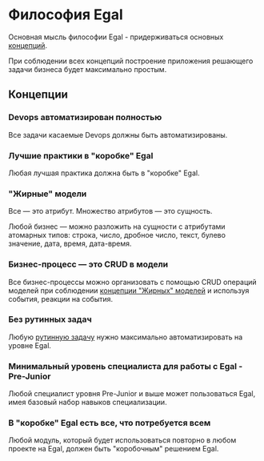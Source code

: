 # Философия Egal

Основная мысль философии Egal - придерживаться основных
[концепций](#Концепции).

При соблюдении всех концепций построение приложения решающего задачи
бизнеса будет максимально простым.


## Концепции


### Devops автоматизирован полностью

Все задачи касаемые Devops должны быть автоматизированы.


### Лучшие практики в "коробке" Egal

Любая лучшая практика должна быть в "коробке" Egal.


### "Жирные" модели

Все — это атрибут. Множество атрибутов — это сущность.

Любой бизнес — можно разложить на сущности с атрибутами атомарных типов:
строка, число, дробное число, текст, булево значение, дата, время,
дата-время.


### Бизнес-процесс — это CRUD<!----> в модели

Все бизнес-процессы можно организовать с помощью CRUD операций моделей при
соблюдении [концепции "Жирных" моделей](#Жирные-модели) и используя
события, реакции на события.


### Без рутинных задач

Любую [рутинную задачу](/_glossary.md#Рутинная-задача) нужно максимально
автоматизировать на уровне Egal.


### Минимальный уровень специалиста для работы с Egal - Pre-Junior<!---->

Любой специалист уровня Pre-Junior и выше может пользоваться Egal, имея
базовый набор навыков специализации.


### В "коробке" Egal есть все, что потребуется всем

Любой модуль, который будет использоваться повторно в любом проекте на
Egal, должен быть "коробочным" решением Egal.

